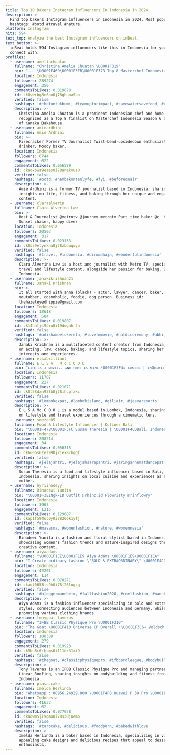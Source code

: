 ```yaml
---
title: Top 10 Bakers Instagram Influencers In Indonesia In 2024
description: >-
  Find top bakers Instagram influencers in Indonesia in 2024. Most popular
  hashtags: #ootd #travel #nature.
platform: Instagram
hits: 594
text_top: Analyze the best Instagram influencers on inBeat.
text_bottom: >-
  inBeat holds 594 Instagram influencers like this in Indonesia for you to
  connect with.
profiles:
  - username: ameliachuatan
    fullname: "Christina Amelia Chuatan \U0001F319"
    bio: "——— \U0001F469\U0001F3FB‍\U0001F373 Top 8 Masterchef Indonesia S6 \U0001F4EE CP : 0819 0506 3489 — Adelia \U0001F369 home baker of @kanaka.bakehouse"
    location: Indonesia
    followers: 239274
    engagement: 350
    commentsToLikes: 0.019678
    id: ck8swibg8e6oo0j78ghuoa9bo
    verified: false
    hashtags: '#chefuntukbumi, #teamupforimpact, #savewatersavefood, #untukmubumiku'
    description: >-
      Christina Amelia Chuatan is a prominent Indonesian chef and home baker,
      recognized as a Top 8 finalist on Masterchef Indonesia Season 6 and owner
      of Kanaka Bakehouse.
  - username: amieardhini
    fullname: Amie Ardhini
    bio: >-
      Firecracker Former TV Journalist Twist-bend-upsidedown enthusiast, Coffee
      drinker, Moody baker.
    location: Indonesia
    followers: 6744
    engagement: 622
    commentsToLikes: 0.056589
    id: ckaoxpwa9eaes0i78anekvuz0
    verified: false
    hashtags: '#ootd, #hambakontenlyfe, #fyi, #beforeonair'
    description: >-
      Amie Ardhini is a former TV journalist based in Indonesia, sharing
      insights on life, fitness, and baking through her unique and engaging
      content.
  - username: claraalverin
    fullname: Clara Alverina Law
    bio: >-
      Host & Journalist @metrotv @journey_metrotv Part time baker @c__baked
      Sunset chaser, happy diver
    location: Indonesia
    followers: 20503
    engagement: 317
    commentsToLikes: 0.023133
    id: ck8sz9etynkna0j78zbduqwyp
    verified: false
    hashtags: '#travel, #indonesia, #dirumahaja, #wonderfulindonesia'
    description: >-
      Clara Alverina Law is a host and journalist with Metro TV, specializing in
      travel and lifestyle content, alongside her passion for baking. Based in
      Indonesia.
  - username: janakikrishnan21
    fullname: Janaki Krishnan
    bio: >-
      It all started with anna (black) - actor, lawyer, dancer, baker,
      youtubber, cosmoholic, foodie, dog person. Business id:
      thehazeleyedhippie@gmail.com
    location: Indonesia
    followers: 12618
    engagement: 584
    commentsToLikes: 0.019807
    id: ck14hatjc9eru0i19dwgnhr2n
    verified: false
    hashtags: '#odishameetskerela, #lovefmmovie, #haldiceremony, #abhijanweddingthrowback'
    description: >-
      Janaki Krishnan is a multifaceted content creator from Indonesia, focused
      on acting, law, dance, baking, and lifestyle topics, sharing her diverse
      interests and experiences.
  - username: elsabrilliant
    fullname: E L S A   M c C O O L
    bio: "ʟɪꜰᴇ ɪꜱ ᴀ ᴍᴏᴠɪᴇ.. ᴀɴᴅ ʜᴇʀᴇ ɪꜱ ᴍɪɴᴇ \U0001F3F4‍☠️ ʟᴏᴍʙᴏᴋ | ɪɴQᴜɪʀɪᴇꜱ → ᴅᴍ @wynnmodels @archivemodels @ayomsuite \U0001F331"
    location: Indonesia
    followers: 11707
    engagement: 227
    commentsToLikes: 0.021071
    id: ck8t58dxn95lb0j78ihcpfxkc
    verified: false
    hashtags: '#lombokexpat, #lombokisland, #giliair, #jeevaresorts'
    description: >-
      E L S A Mc C O O L is a model based in Lombok, Indonesia, sharing insights
      on lifestyle and travel experiences through a cinematic lens.
  - username: soezan85
    fullname: Food & Lifestyle Influencer | Kuliner Bali
    bio: "\U0001F478\U0001F3FC Susan Theresia | \U0001F4CDBali, Indonesia \U0001F64B\U0001F3FB‍♀️ Congrats you found me \U0001F64B\U0001F3FB‍♀️ Since 2017 \U0001F469‍\U0001F466‍\U0001F466 A happy single mom with 2 boys \U0001F4F8 Endorsement & Visit by DM"
    location: Indonesia
    followers: 208214
    engagement: 34
    commentsToLikes: 0.056315
    id: ck6u0bs6zes990j71ex8chggf
    verified: false
    hashtags: '#jelajahtri, #jelajahsarapantri, #jaringanhematdancepat'
    description: >-
      Susan Theresia is a food and lifestyle influencer based in Bali,
      Indonesia, sharing insights on local cuisine and experiences as a single
      mother.
  - username: hyriinadeyy
    fullname: Rinadewi Yunita
    bio: "\U0001F3E1Ngk-ID Outfit @rhinz.id Flowristy @rinflowry"
    location: Indonesia
    followers: 3963
    engagement: 1216
    commentsToLikes: 0.129687
    id: ckap1f594uc0y0i7820ok1yfj
    verified: false
    hashtags: '#masasma, #womenfashion, #nature, #womennesia'
    description: >-
      Rinadewi Yunita is a fashion and floral stylist based in Indonesia,
      showcasing women's fashion trends and nature-inspired designs through her
      creative content.
  - username: aiyaadams
    fullname: "\U0001F1EE\U0001F1E9 Aiya Adams \U0001F1E9\U0001F1EA"
    bio: "I Create ordinary fashion \"BOLD & EXTRAORDINARY\" \U0001F4CD | #mannheim and #jakarta \U0001F469‍\U0001F4BB | @bygaris | @pinksugar.id | @mischler_webdesign"
    location: Indonesia
    followers: 42201
    engagement: 114
    commentsToLikes: 0.078271
    id: ckaot0653ts9h0i78f26lugzq
    verified: false
    hashtags: '#bloggermannheim, #fallfashion2020, #reelfashion, #mannheimfashion'
    description: >-
      Aiya Adams is a fashion influencer specializing in bold and extraordinary
      styles, connecting audiences between Indonesia and Germany, while
      promoting various clothing brands.
  - username: tonygoat_taveras
    fullname: "IFBB Classic Physique Pro \U0001F310"
    bio: "The Goat \U0001F410 Universe CP Overall ⭐️\U0001F3C6⭐️ @oldschoollabs {TONYGOAT} @chulastylz_ {GOAT10} @iconmeals {GOAT10} Managing Partner Linear Roofing \U0001F477\U0001F3FD‍♂️"
    location: Indonesia
    followers: 108389
    engagement: 279
    commentsToLikes: 0.019923
    id: ck5bu8r6rhcms0i111dr31xi9
    verified: false
    hashtags: '#thegoat, #classicphysiquepro, #ifbbproleague, #bodybuilding'
    description: >-
      Tony Taveras is an IFBB Classic Physique Pro and managing partner at
      Linear Roofing, sharing insights on bodybuilding and fitness from
      Indonesia.
  - username: plasa.cake
    fullname: Imelda Herlinda
    bio: "Whatsapp : 08956.24929.000 \U0001F4F8 Huawei P 30 Pro \U0001F4CDSITUBONDO Oct '18"
    location: Indonesia
    followers: 41632
    engagement: 62
    commentsToLikes: 0.077058
    id: ckaowm5ji9gmu0i78s30juemp
    verified: false
    hashtags: '#tarocake, #delicious, #foodporn, #bakedwithlove'
    description: >-
      Imelda Herlinda is a baker based in Indonesia, specializing in visually
      appealing cake designs and delicious recipes that appeal to dessert
      enthusiasts.
---
```


